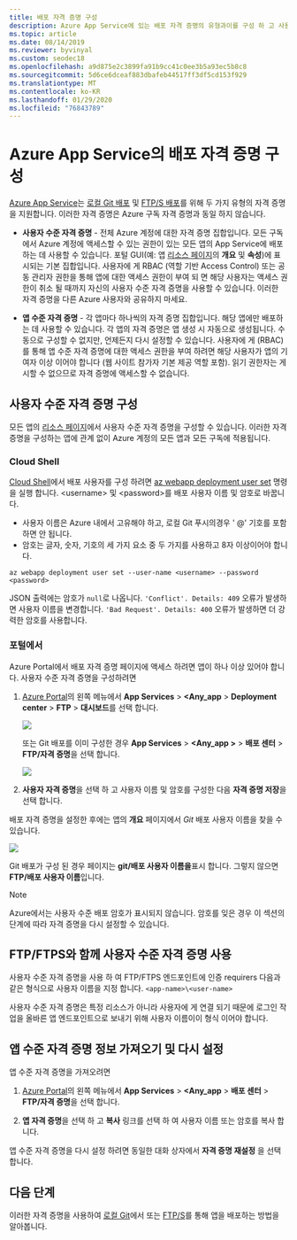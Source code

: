 ```yaml
---
title: 배포 자격 증명 구성
description: Azure App Service에 있는 배포 자격 증명의 유형과이를 구성 하 고 사용 하는 방법에 대해 알아봅니다.
ms.topic: article
ms.date: 08/14/2019
ms.reviewer: byvinyal
ms.custom: seodec18
ms.openlocfilehash: a9d875e2c3899fa91b9cc41c0ee3b5a93ec5b8c8
ms.sourcegitcommit: 5d6ce6dceaf883dbafeb44517ff3df5cd153f929
ms.translationtype: MT
ms.contentlocale: ko-KR
ms.lasthandoff: 01/29/2020
ms.locfileid: "76843789"
---
```

# <a name="configure-deployment-credentials-for-azure-app-service"></a>Azure App Service의 배포 자격 증명 구성
[Azure App Service](https://go.microsoft.com/fwlink/?LinkId=529714)는 [로컬 Git 배포](deploy-local-git.md) 및 [FTP/S 배포](deploy-ftp.md)를 위해 두 가지 유형의 자격 증명을 지원합니다. 이러한 자격 증명은 Azure 구독 자격 증명과 동일 하지 않습니다.

* **사용자 수준 자격 증명** - 전체 Azure 계정에 대한 자격 증명 집합입니다. 모든 구독에서 Azure 계정에 액세스할 수 있는 권한이 있는 모든 앱의 App Service에 배포하는 데 사용할 수 있습니다. 포털 GUI(예: 앱 [리소스 페이지](../azure-resource-manager/management/manage-resources-portal.md#manage-resources)의 **개요** 및 **속성**)에 표시되는 기본 집합입니다. 사용자에 게 RBAC (역할 기반 Access Control) 또는 공동 관리자 권한을 통해 앱에 대한 액세스 권한이 부여 되 면 해당 사용자는 액세스 권한이 취소 될 때까지 자신의 사용자 수준 자격 증명을 사용할 수 있습니다. 이러한 자격 증명을 다른 Azure 사용자와 공유하지 마세요.

* **앱 수준 자격 증명** - 각 앱마다 하나씩의 자격 증명 집합입니다. 해당 앱에만 배포하는 데 사용할 수 있습니다. 각 앱의 자격 증명은 앱 생성 시 자동으로 생성됩니다. 수동으로 구성할 수 없지만, 언제든지 다시 설정할 수 있습니다. 사용자에 게 (RBAC)를 통해 앱 수준 자격 증명에 대한 액세스 권한을 부여 하려면 해당 사용자가 앱의 기여자 이상 이어야 합니다 (웹 사이트 참가자 기본 제공 역할 포함). 읽기 권한자는 게시할 수 없으므로 자격 증명에 액세스할 수 없습니다.

## <a name="userscope"></a>사용자 수준 자격 증명 구성

모든 앱의 [리소스 페이지](../azure-resource-manager/management/manage-resources-portal.md#manage-resources)에서 사용자 수준 자격 증명을 구성할 수 있습니다. 이러한 자격 증명을 구성하는 앱에 관계 없이 Azure 계정의 모든 앱과 모든 구독에 적용됩니다. 

### <a name="in-the-cloud-shell"></a>Cloud Shell

[Cloud Shell](https://shell.azure.com)에서 배포 사용자를 구성 하려면 [az webapp deployment user set](/cli/azure/webapp/deployment/user?view=azure-cli-latest#az-webapp-deployment-user-set) 명령을 실행 합니다. \<username> 및 \<password>를 배포 사용자 이름 및 암호로 바꿉니다. 

- 사용자 이름은 Azure 내에서 고유해야 하고, 로컬 Git 푸시의경우 ' @' 기호를 포함하면 안 됩니다. 
- 암호는 글자, 숫자, 기호의 세 가지 요소 중 두 가지를 사용하고 8자 이상이어야 합니다. 

```azurecli-interactive
az webapp deployment user set --user-name <username> --password <password>
```

JSON 출력에는 암호가 `null`로 나옵니다. `'Conflict'. Details: 409` 오류가 발생하면 사용자 이름을 변경합니다. `'Bad Request'. Details: 400` 오류가 발생하면 더 강력한 암호를 사용합니다. 

### <a name="in-the-portal"></a>포털에서

Azure Portal에서 배포 자격 증명 페이지에 액세스 하려면 앱이 하나 이상 있어야 합니다. 사용자 수준 자격 증명을 구성하려면

1. [Azure Portal](https://portal.azure.com)의 왼쪽 메뉴에서 **App Services** >  **\<Any_app** > **Deployment center** > **FTP** > **대시보드**를 선택 합니다.

    ![](./media/app-service-deployment-credentials/access-no-git.png)

    또는 Git 배포를 이미 구성한 경우 **App Services** >  **&lt;Any_app >**  > **배포 센터** > **FTP/자격 증명**을 선택 합니다.

    ![](./media/app-service-deployment-credentials/access-with-git.png)

2. **사용자 자격 증명**을 선택 하 고 사용자 이름 및 암호를 구성한 다음 **자격 증명 저장**을 선택 합니다.

배포 자격 증명을 설정한 후에는 앱의 **개요** 페이지에서 *Git* 배포 사용자 이름을 찾을 수 있습니다.

![](./media/app-service-deployment-credentials/deployment_credentials_overview.png)

Git 배포가 구성 된 경우 페이지는 **git/배포 사용자 이름을**표시 합니다. 그렇지 않으면 **FTP/배포 사용자 이름**입니다.

> [!NOTE]
> Azure에서는 사용자 수준 배포 암호가 표시되지 않습니다. 암호를 잊은 경우 이 섹션의 단계에 따라 자격 증명을 다시 설정할 수 있습니다.
>
> 

## <a name="use-user-level-credentials-with-ftpftps"></a>FTP/FTPS와 함께 사용자 수준 자격 증명 사용

사용자 수준 자격 증명을 사용 하 여 FTP/FTPS 엔드포인트에 인증 requirers 다음과 같은 형식으로 사용자 이름을 지정 합니다. `<app-name>\<user-name>`

사용자 수준 자격 증명은 특정 리소스가 아니라 사용자에 게 연결 되기 때문에 로그인 작업을 올바른 앱 엔드포인트으로 보내기 위해 사용자 이름이이 형식 이어야 합니다.

## <a name="appscope"></a>앱 수준 자격 증명 정보 가져오기 및 다시 설정
앱 수준 자격 증명을 가져오려면

1. [Azure Portal](https://portal.azure.com)의 왼쪽 메뉴에서 **App Services** >  **&lt;Any_app** > **배포 센터** > **FTP/자격 증명**을 선택 합니다.

2. **앱 자격 증명**을 선택 하 고 **복사** 링크를 선택 하 여 사용자 이름 또는 암호를 복사 합니다.

앱 수준 자격 증명을 다시 설정 하려면 동일한 대화 상자에서 **자격 증명 재설정** 을 선택 합니다.

## <a name="next-steps"></a>다음 단계

이러한 자격 증명을 사용하여 [로컬 Git](deploy-local-git.md)에서 또는 [FTP/S](deploy-ftp.md)를 통해 앱을 배포하는 방법을 알아봅니다.
